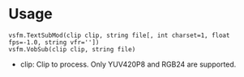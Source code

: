 Usage
=====

    vsfm.TextSubMod(clip clip, string file[, int charset=1, float fps=-1.0, string vfr=''])
    vsfm.VobSub(clip clip, string file)

* clip: Clip to process. Only YUV420P8 and RGB24 are supported.
